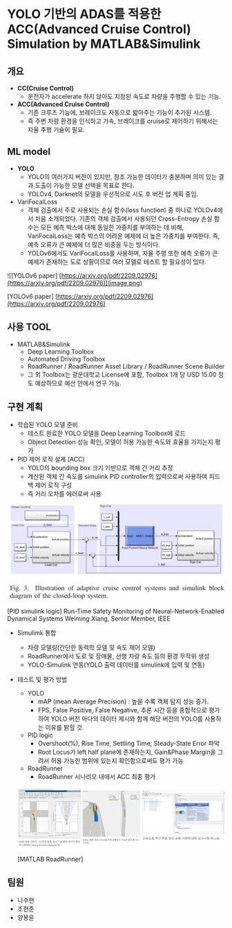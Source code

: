 # YOLO 기반의 ADAS를 적용한 ACC(Advanced Cruise Control) Simulation by MATLAB&Simulink

## 개요

- **CC(Cruise Control)**
    - 운전자가 accelerate 하지 않아도 지정된 속도로 차량을 주행할 수 있는 기능.
- **ACC(Advanced Cruise Control)**
    - 기존 크루즈 기능에, 브레이크도 자동으로 밟아주는 기능이 추가된 시스템.
    - 즉 주변 차량 환경을 인식하고 가속, 브레이크를 cruise로 제어하기 위해서는 자율 주행 기술이 필요.

## ML model

- **YOLO**
    - YOLO의 여러가지 버전이 있지만, 참조 가능한 데이터가 충분하며 의미 있는 결과 도출이 가능한 모델 선택을 목표로 한다.
    - YOLOv4, Darknet의 모델을 우선적으로 시도 후 버전 업 계획 중임.
- VariFocalLoss
    - 객체 검출에서 주로 사용되는 손실 함수(loss function) 중 하나로 YOLOv4에서 처음 소개되었다. 기존의 객체 검출에서 사용되던 Cross-Entropy 손실 함수는 모든 예측 박스에 대해 동일한 가중치를 부여하는 데 비해, VariFocalLoss는 예측 박스의 어려운 예제에 더 높은 가중치를 부여한다. 즉, 예측 오류가 큰 예제에 더 많은 비중을 두는 방식이다.
    - YOLOv6에서도 VariFocalLoss를 사용하며, 자율 주행 또한 예측 오류가 큰 예제가 존재하는 도로 상황이므로 여러 모델로 테스트 할 필요성이 있다.

![[YOLOv6 paper] [https://arxiv.org/pdf/2209.02976](https://arxiv.org/pdf/2209.02976)](image.png)

[YOLOv6 paper] [https://arxiv.org/pdf/2209.02976](https://arxiv.org/pdf/2209.02976)

## 사용 TOOL

- MATLAB&Simulink
    - Deep Learning Toolbox
    - Automated Driving Toolbox
    - RoadRunner / RoadRunner Asset Library / RoadRunner Scene Builder
    - 그 외 Toolbox는 광운대학교 License에 포함, Toolbox 1개 당 USD 15.00 정도 예상하므로 예산 안에서 연구 가능.
    

## 구현 계획

- 학습된 YOLO 모델 준비
    - 테스트 완료한 YOLO 모델을 Deep Learning Toolbox에 로드
    - Object Detection 성능 확인, 모델이 허용 가능한 속도와 효율을 가지는지 평가
- PID 제어 로직 설계 (ACC)
    - YOLO의 bounding box 크기 기반으로 객체 간 거리 추정
    - 계산된 객체 간 속도를 simulink PID controller의 입력으로써 사용하여 피드백 제어 로직 구성
    - 즉 거리 오차를 에러로써 사용

![[PID simulink logic] Run-Time Safety Monitoring of Neural-Network-Enabled Dynamical Systems Weiming Xiang, Senior Member, IEEE](image%201.png)

[PID simulink logic] Run-Time Safety Monitoring of Neural-Network-Enabled Dynamical Systems Weiming Xiang, Senior Member, IEEE

- Simulimk 통합
    - 차량 모델링(간단한 동력학 모델 및 속도 제어 모델)
    - RoadRunner에서 도로 및 장애물, 선행 차량 속도 등의 환경 무작위 생성
    - YOLO-Simulink 연동(YOLO 출력 데이터를 simulink에 입력 및 연동)

- 테스트 및 평가 방법
    - YOLO
        - mAP (mean Average Precision) : 높을 수록 객체 탐지 성능 증가.
        - FPS,  False Positive, False Negative, 추론 시간 등을 종합적으로 평가 하여 YOLO 버전 마다의 데이터 제시와 함께 해당 버전의 YOLO를 사용하는 이유를 밝힐 것.
    - PID logic
        - Overshoot(%), Rise Time, Settling Time, Steady-State Error 파악
        - Root Locus가 left half plane에 존재하는지, Gain&Phase Margin을 그려서 허용 가능한 범위에 있는지 확인함으로써도 평가 가능
    - RoadRunner
        - RoadRunner 시나리오 내에서 ACC 최종 평가
    
    ![[MATLAB RoadRunner]](image%202.png)
    
    [MATLAB RoadRunner]
    

## 팀원

- 나수현
- 조현준
- 양봉윤
